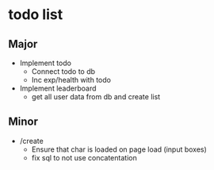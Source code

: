# todo list

## Major
- Implement todo
  - Connect todo to db
  - Inc exp/health with todo
- Implement leaderboard
  - get all user data from db and create list

## Minor
- /create
  - Ensure that char is loaded on page load (input boxes)
  - fix sql to not use concatentation
